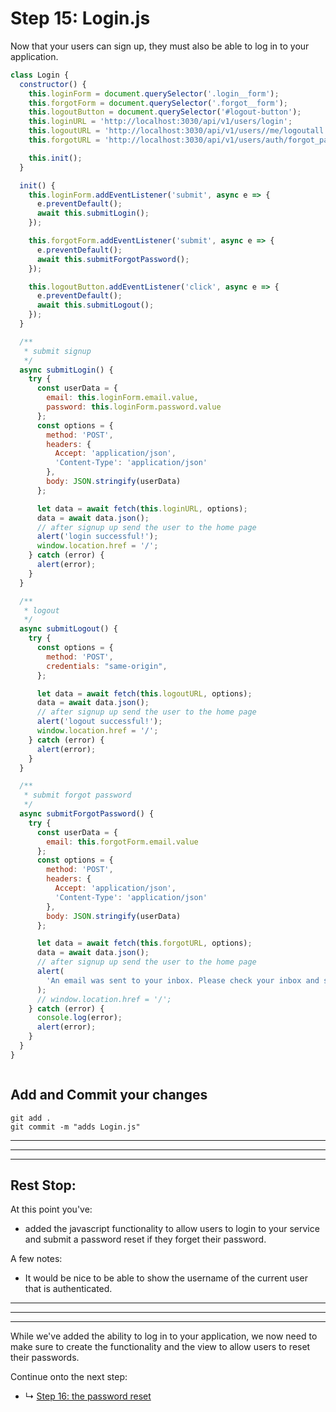 # Step 15: Login.js

Now that your users can sign up, they must also be able to log in to your application.

```js
class Login {
  constructor() {
    this.loginForm = document.querySelector('.login__form');
    this.forgotForm = document.querySelector('.forgot__form');
    this.logoutButton = document.querySelector('#logout-button');
    this.loginURL = 'http://localhost:3030/api/v1/users/login';
    this.logoutURL = 'http://localhost:3030/api/v1/users//me/logoutall';
    this.forgotURL = 'http://localhost:3030/api/v1/users/auth/forgot_password';

    this.init();
  }

  init() {
    this.loginForm.addEventListener('submit', async e => {
      e.preventDefault();
      await this.submitLogin();
    });

    this.forgotForm.addEventListener('submit', async e => {
      e.preventDefault();
      await this.submitForgotPassword();
    });

    this.logoutButton.addEventListener('click', async e => {
      e.preventDefault();
      await this.submitLogout();
    });
  }

  /**
   * submit signup
   */
  async submitLogin() {
    try {
      const userData = {
        email: this.loginForm.email.value,
        password: this.loginForm.password.value
      };
      const options = {
        method: 'POST',
        headers: {
          Accept: 'application/json',
          'Content-Type': 'application/json'
        },
        body: JSON.stringify(userData)
      };

      let data = await fetch(this.loginURL, options);
      data = await data.json();
      // after signup up send the user to the home page
      alert('login successful!');
      window.location.href = '/';
    } catch (error) {
      alert(error);
    }
  }

  /**
   * logout
   */
  async submitLogout() {
    try {
      const options = {
        method: 'POST',
        credentials: "same-origin",
      };

      let data = await fetch(this.logoutURL, options);
      data = await data.json();
      // after signup up send the user to the home page
      alert('logout successful!');
      window.location.href = '/';
    } catch (error) {
      alert(error);
    }
  }

  /**
   * submit forgot password
   */
  async submitForgotPassword() {
    try {
      const userData = {
        email: this.forgotForm.email.value
      };
      const options = {
        method: 'POST',
        headers: {
          Accept: 'application/json',
          'Content-Type': 'application/json'
        },
        body: JSON.stringify(userData)
      };

      let data = await fetch(this.forgotURL, options);
      data = await data.json();
      // after signup up send the user to the home page
      alert(
        'An email was sent to your inbox. Please check your inbox and spam folder to reset your password.'
      );
      // window.location.href = '/';
    } catch (error) {
      console.log(error);
      alert(error);
    }
  }
}



```


## Add and Commit your changes

```
git add .
git commit -m "adds Login.js"
```

***
***
***
## Rest Stop:

At this point you've:
* added the javascript functionality to allow users to login to your service and submit a password reset if they forget their password.

A few notes:
* It would be nice to be able to show the username of the current user that is authenticated. 

***
***
***


While we've added the ability to log in to your application, we now need to make sure to create the functionality and the view to allow users to reset their passwords. 

Continue onto the next step:
* ↳ [Step 16: the password reset](tutorial/16_password-reset.md)

